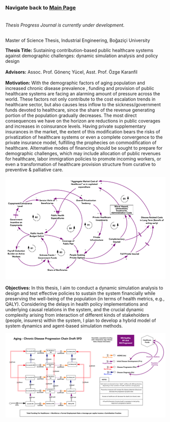 ### Navigate back to [Main Page](https://sanserguz.github.io/)<br><br>
  
  _Thesis Progress Journal is currently under development._<br><br>
  
   Master of Science Thesis, Industrial Engineering, Boğaziçi University<br>

 
**Thesis Title:** Sustaining contribution-based public healthcare systems against demographic challenges: dynamic simulation analysis and policy design<br> <br>
**Advisors:** Assoc. Prof. Gönenç Yücel, Asst. Prof. Özge Karanfil <br><br>
**Motivation:** With the demographic factors of aging population and increased chronic disease prevalence , funding and provision of public healthcare systems are facing an alarming amount of pressure across the world. These factors not only contribute to the cost escalation trends in healthcare sector, but also causes less inflow to the sickness/government funds devoted to healthcare, since the share of the revenue generating portion of the population gradually decreases. The most direct consequences we have on the horizon are reductions in public coverages and increases in coinsurance levels. Having private supplementary insurances in the market, the extent of this modification bears the risks of privatization of healthcare systems or even a complete convergence to the private insurance model, fulfilling the prophecies on commodification of healthcare. Alternative modes of financing should be sought to prepare for demographic challenges, which may include allocation of public revenues for healthcare, labor immigration policies to promote incoming workers, or even a transformation of healthcare provision structure from curative to preventive & palliative care. 

![Image](finance.png)

**Objectives:** In this thesis, I aim to conduct a dynamic simulation analysis to design and test effective policies to sustain the system financially while preserving the well-being of the population (in terms of health metrics, e.g., QALY). Considering the delays in health policy implementations and underlying causal relations in the system, and the crucial dynamic complexity arising from interaction of different kinds of stakeholders (people, insurers) within the system, I plan to develop a hybrid model of system dynamics and agent-based simulation methods.

![Image](progression.png)



